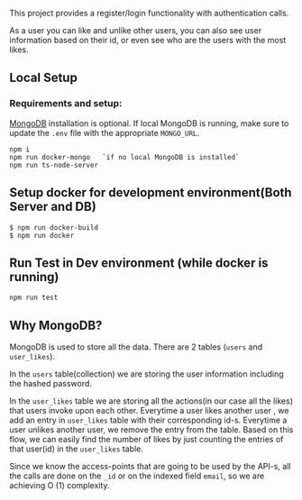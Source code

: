This project provides a register/login functionality with authentication calls.

As a user you can like and unlike other users, you can also see user information based on their id, or even see who are the users with the most likes.


## Local Setup

### Requirements and setup:
[MongoDB](https://www.mongodb.com/try/download/community) installation is optional. If local MongoDB is running, make sure to update the `.env` file with the appropriate `MONGO_URL`.
```
npm i
npm run docker-mongo   `if no local MongoDB is installed`
npm run ts-node-server
```

## Setup docker for development environment(Both Server and DB)

```
$ npm run docker-build
$ npm run docker
```

## Run Test in Dev environment (while docker is running)
```
npm run test
```

## Why MongoDB? ##

MongoDB is used to store all the data. There are 2 tables (`users` and `user_likes`).

In the `users` table(collection) we are storing the user information including the hashed password.

In the `user_likes` table we are storing all the actions(in our case all the likes) that users invoke upon each other.
Everytime a user likes another user , we add an entry in `user_likes` table with their corresponding id-s.
Everytime a user unlikes another user, we remove the entry from the table.
Based on this flow, we can easily find the number of likes by just counting the entries of that user(id) in the `user_likes` table.

Since we know the access-points that are going to be used by the API-s, all the calls are done on the `_id` or on the indexed field `email`, so we are achieving O (1) complexity.